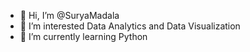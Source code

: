 - 👋 Hi, I’m @SuryaMadala
- 👀 I’m interested Data Analytics and Data Visualization
- 🌱 I’m currently learning Python
<!---
SuryaMadala/SuryaMadala is a ✨ special ✨ repository because its `README.md` (this file) appears on your GitHub profile.
You can click the Preview link to take a look at your changes.
--->
